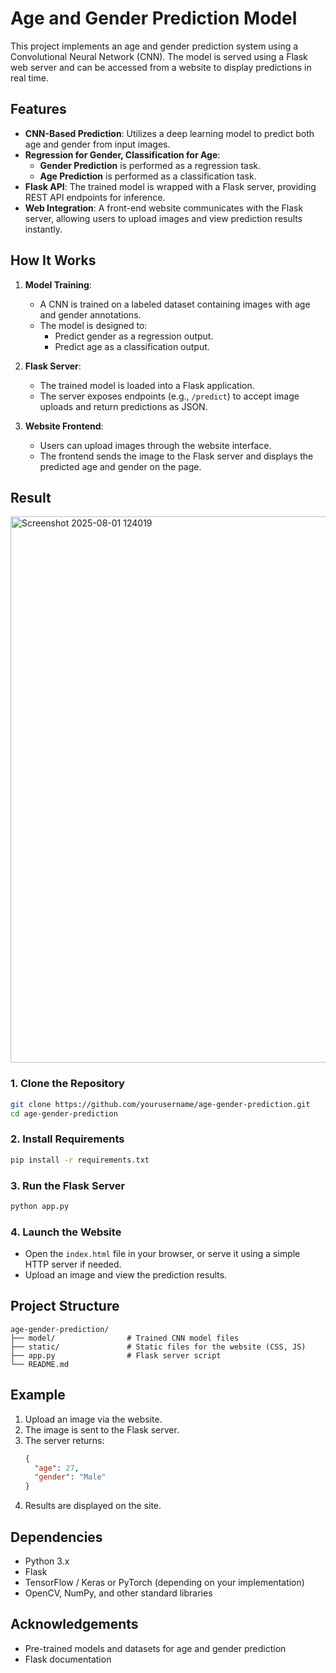 # Age and Gender Prediction Model

This project implements an age and gender prediction system using a Convolutional Neural Network (CNN). The model is served using a Flask web server and can be accessed from a website to display predictions in real time.

## Features

- **CNN-Based Prediction**: Utilizes a deep learning model to predict both age and gender from input images.
- **Regression for Gender, Classification for Age**:  
  - **Gender Prediction** is performed as a regression task.
  - **Age Prediction** is performed as a classification task.
- **Flask API**: The trained model is wrapped with a Flask server, providing REST API endpoints for inference.
- **Web Integration**: A front-end website communicates with the Flask server, allowing users to upload images and view prediction results instantly.

## How It Works

1. **Model Training**:  
   - A CNN is trained on a labeled dataset containing images with age and gender annotations.
   - The model is designed to:
     - Predict gender as a regression output.
     - Predict age as a classification output.

2. **Flask Server**:  
   - The trained model is loaded into a Flask application.
   - The server exposes endpoints (e.g., `/predict`) to accept image uploads and return predictions as JSON.

3. **Website Frontend**:  
   - Users can upload images through the website interface.
   - The frontend sends the image to the Flask server and displays the predicted age and gender on the page.
     

## Result
<img width="874" height="874" alt="Screenshot 2025-08-01 124019" src="https://github.com/user-attachments/assets/7c0f1bd8-2862-4a78-8837-359d36ebe1ea" />



### 1. Clone the Repository

```bash
git clone https://github.com/yourusername/age-gender-prediction.git
cd age-gender-prediction
```

### 2. Install Requirements

```bash
pip install -r requirements.txt
```

### 3. Run the Flask Server

```bash
python app.py
```

### 4. Launch the Website

- Open the `index.html` file in your browser, or serve it using a simple HTTP server if needed.
- Upload an image and view the prediction results.

## Project Structure

```
age-gender-prediction/
├── model/                # Trained CNN model files
├── static/               # Static files for the website (CSS, JS)
├── app.py                # Flask server script
└── README.md
```

## Example

1. Upload an image via the website.
2. The image is sent to the Flask server.
3. The server returns:
    ```json
    {
      "age": 27,
      "gender": "Male"
    }
    ```
4. Results are displayed on the site.

## Dependencies

- Python 3.x
- Flask
- TensorFlow / Keras or PyTorch (depending on your implementation)
- OpenCV, NumPy, and other standard libraries

## Acknowledgements

- Pre-trained models and datasets for age and gender prediction
- Flask documentation
